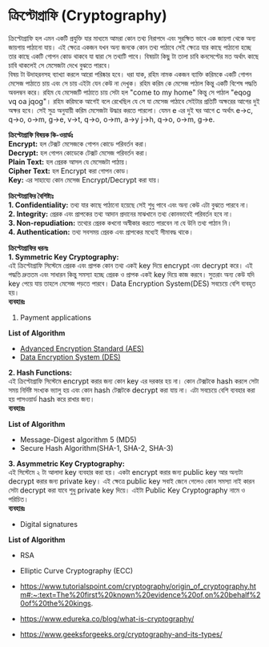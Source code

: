 # ক্রিপ্টোগ্রাফি (Cryptography)  
ক্রিপ্টোগ্রাফি হল এমন একটি প্রযুক্তি যার মাধ্যমে আমরা কোন তথ্য নিরাপদে এবং সুরক্ষিত ভাবে এক জায়গা থেকে অন্য জায়গায় পাঠানো যায়।  এই ক্ষেত্রে একজন যখন অন্য জনকে কোন তথ্য পাঠাবে সেই ক্ষেত্রে যার কাছে পাঠানো হচ্ছে তার কাছে একটি গোপন কোড থাকবে যা দ্বারা সে তথ্যটি পাবে। বিষয়টা কিছু টা তালা চাবি কনসেপ্টের মত অর্থাৎ কাছে চাবি থাকলেই সে মেসেজটা দেখে বুঝতে পারবে।    
বিষয় টা উদাহরনসহ ব্যাখ্যা করলে আরো পরিষ্কার হবে। ধরা যাক, রহিম নামক একজন ব্যাক্তি করিমকে একটি গোপন মেসেজ পাঠাতে চায় এবং সে চায় এইটা যেন কেউ না দেখুক। রহিম করিম কে মেসেজ পাঠাল কিন্তু একটি বিশেষ পদ্ধতি অবলম্বন করে। রহিম যে মেসেজটি পাঠাতে চায় সেটা হল "come to my home" কিন্তু সে পাঠাল "eqog vq oa jqog"। রহিম করিমকে আগেই বলে রেখেছিল যে সে যা মেসেজ পাঠাবে সেইটার প্রতিটি অক্ষরের আগের দুই অক্ষর হবে। সেই সুত্র অনুযায়ী করিম মেসেজটা উদ্ধার করতে পারলো। যেমন e এর দুই ঘর আগে c অর্থাৎ e->c, q->o, o->m, g->e, v->t, q->o, o->m, a->y j->h, q->o, o->m, g->e.   


**ক্রিপ্টোগ্রাফি বিষয়ক কি-ওয়ার্ডঃ**         
**Encrypt:** হল টেক্সট মেসেজকে গোপন কোডে পরিবর্তন করা।            
**Decrypt:** হল গোপন কোডেকে টেক্সট মেসেজ পরিবর্তন করা।       
**Plain Text:** হল প্রেরক আসল যে মেসেজটা পাঠায়।         
**Cipher Text:** হল Encrypt করা গোপন কোড।        
**Key:** এর সাহায্যে কোন মেসেজ Encrypt/Decrypt করা যায়।           


**ক্রিপ্টোগ্রাফির বৈশিষ্ট্যঃ**              
**1. Confidentiality:** তথ্য যার কাছে পাঠানো হয়েছে সেই শুধু পাবে এবং অন্য কেউ এটা বুঝতে পারবে না।                          
**2. Integrity:** প্রেরক এবং প্রাপকের তথ্য আদান প্রদানের মাঝখানে তথ্য কোনভাবেই পরিবর্তন হবে না।                    
**3. Non-repudiation:** তথ্যের প্রেরক কখনো অস্বীকার করতে পারবেন না যে উনি তথ্য পাঠান নি।                      
**4. Authentication:** তথ্য সবসময় প্রেরক এবং প্রাপকের মধ্যেই সীমাবদ্ধ থাকে।                       

**ক্রিপ্টোগ্রাফির ধরনঃ**       
**1. Symmetric Key Cryptography:**      
এই ক্রিপ্টোগ্রাফি সিস্টেমে প্রেরক এবং প্রাপক কোন তথ্য একই key দিয়ে encrypt এবং decrypt করে। এই পদ্ধতি দ্রুততম এবং সাধারন কিন্তু সমস্যা হচ্ছে প্রেরক ও প্রাপক একই key দিয়ে কাজ করবে। সুতরাং অন্য কেউ যদি key পেয়ে  যায় তাহলে মেসেজ পড়তে পারবে। Data Encryption System(DES) সবচেয়ে বেশি ব্যবহৃত হয়।                
**ব্যবহারঃ**        
1. Payment applications       

**List of Algorithm**  
* [Advanced Encryption Standard (AES)](Cryptography/AES.md)       
* [Data Encryption System (DES)](Cryptography/DES.md)      

**2. Hash Functions:**     
এই ক্রিপ্টোগ্রাফি সিস্টেমে encrypt করার জন্য কোন key এর দরকার হয় না। কোন টেক্সটকে hash করলে সেটা সময় নির্দিষ্ট সংখ্যক ভ্যালু হয় এবং কোন hash টেক্সটকে decrypt করা যায় না। এটা সবচেয়ে বেশি ব্যবহার করা হয় পাসওয়ার্ড hash করে রাখার জন্য।                
**ব্যবহারঃ**      

**List of Algorithm**   
* Message-Digest algorithm 5 (MD5)     
* Secure Hash Algorithm(SHA-1, SHA-2, SHA-3)


**3. Asymmetric Key Cryptography:**        
এই সিস্টেমে ২ টা আলাদা key ব্যবহার করা হয়। একটা encrypt করার জন্য public key আর অন্যটা decrypt করার জন্য private key। এই ক্ষেত্রে public key সবাই জেনে গেলেও কোন সমস্যা নাই কারন সেটা decrypt করা যাবে শুধু private key দিয়ে। এইটা Public Key Cryptography নামে ও পরিচিত।              
**ব্যবহারঃ**       
* Digital signatures

**List of Algorithm**   
* RSA
* Elliptic Curve Cryptography (ECC)


* https://www.tutorialspoint.com/cryptography/origin_of_cryptography.htm#:~:text=The%20first%20known%20evidence%20of,on%20behalf%20of%20the%20kings.   
* https://www.edureka.co/blog/what-is-cryptography/
* https://www.geeksforgeeks.org/cryptography-and-its-types/